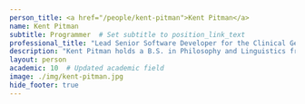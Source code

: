 ```yaml
---
person_title: <a href="/people/kent-pitman">Kent Pitman</a>
name: Kent Pitman
subtitle: Programmer  # Set subtitle to position_link_text
professional_title: "Lead Senior Software Developer for the Clinical Genomics Analysis Platform (CGAP) (2019-2023)"
description: "Kent Pitman holds a B.S. in Philosophy and Linguistics from MIT. There he authored a few libraries for the EMACS text editor, created a Fortran to Lisp translator, and published his first two of many papers. Soon after graduating, at England’s Open University, he designed and implemented an early (pre-web) hypertext editor. Kent has participated heavily in design and implementation of the Lisp and Scheme programming languages. He was co-author of the Revised^5 Report on Scheme, and served as both a major technical contributor and Project Editor for creation of the American National Standard for Common Lisp, X3.226-1994. Later he was also a technical contributor, United States Representative, and Project Editor for the International Standard for ISLISP, ISO/IEC 13816:1997(E).On his personal time, Kent has participated as an implementor, administrator, and user of a variety of cyber communities, and blogs on issues of social justice. He has chaired two small conferences, and participated as on the paper review committee for some others.In professional settings, he has held positions from programmer to CTO at companies he’s worked for. He’s programmed both the internals and the user interface in domains as varied as symbolic algebra, expert systems technology, document format translation, document display and print rendering, web server technology, retail store security video, and hospital scheduling. At DBMI's Park Lab, Kent has a technical leadership role in development of the secure cloud infrastructure, application features, and supporting technology that underly CGAP, the Clinical Genome Analysis Platform."
layout: person
academic: 10  # Updated academic field
image: ./img/kent-pitman.jpg
hide_footer: true
---
```

